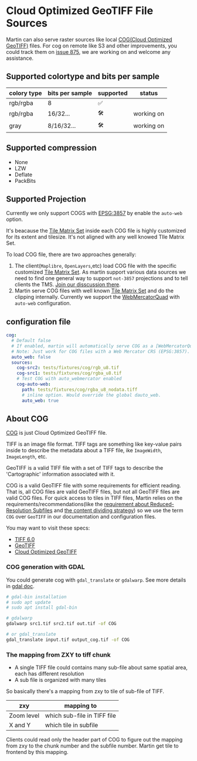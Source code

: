 # Cloud Optimized GeoTIFF File Sources

Martin can also serve raster sources like local [COG(Cloud Optimized GeoTIFF)](https://cogeo.org/) files. For cog on remote like S3 and other improvements, you could track them on [issue 875](https://github.com/maplibre/martin/issues/875), we are working on and welcome any assistance.

## Supported colortype and bits per sample

| colory type | bits per sample | supported | status     |
| ----------- | --------------- | --------- | ---------- |
| rgb/rgba    | 8               | ✅         |            |
| rgb/rgba    | 16/32...        | 🛠️         | working on |
| gray        | 8/16/32...      | 🛠️         | working on |

## Supported compression

* None
* LZW
* Deflate
* PackBits

## Supported Projection

Currently we only support COGS with [EPSG:3857](https://epsg.io/3857) by enable the `auto-web` option.

It's beacause the [Tile Matrix Set](https://docs.ogc.org/is/17-083r2/17-083r2.html#72) inside each COG file is highly customized for its extent and tilesize. It's not aligned
with any well knowed TIle Matrix Set.

To load COG file, there are two approaches generally:

1. The client(`Maplibre`, `OpenLayers`,etc) load COG file with the specific customized [Tile Matrix Set](https://docs.ogc.org/is/17-083r2/17-083r2.html#72). As martin support various data sources we need to find one general way to support `not-3857` projections and to tell clients the TMS. [Join our disscussion there](https://github.com/maplibre/martin/issues/343).
2. Martin serve COG files with well known [Tile Matrix Set](https://docs.ogc.org/is/17-083r2/17-083r2.html#72) and do the clipping internally. Currently we support the [WebMercatorQuad](https://docs.ogc.org/is/17-083r2/17-083r2.html#72) with `auto-web` configuration.

## configuration file

```yml
cog:
  # Default false
  # If enabled, martin will automatically serve COG as a [WebMercatorQuad](https://docs.ogc.org/is/17-083r2/17-083r2.html#72) service, the tiles will be cliped and merged internally to be aligned with the Web Mercator grid.
  # Note: Just work for COG files with a Web Mercator CRS (EPSG:3857).
  auto_web: false
  sources:
    cog-src2: tests/fixtures/cog/rgb_u8.tif
    cog-src1: tests/fixtures/cog/rgba_u8.tif
    # Test COG with auto_webmercator enabled
    cog-auto-web:
      path: tests/fixtures/cog/rgba_u8_nodata.tiff
      # inline option. Would override the global dauto_web.
      auto_web: true
```

## About COG

[COG](https://cogeo.org/) is just Cloud Optimized GeoTIFF file.

TIFF is an image file format. TIFF tags are something like key-value pairs inside to describe the metadata about a TIFF file, ike `ImageWidth`, `ImageLength`, etc.

GeoTIFF is a valid TIFF file with a set of TIFF tags to describe the 'Cartographic' information associated with it.

COG is a valid GeoTIFF file with some requirements for efficient reading. That is, all COG files are valid GeoTIFF files, but not all GeoTIFF files are valid COG files. For quick access to tiles in TIFF files, Martin relies on the requirements/recommendations(like the [requirement about Reduced-Resolution Subfiles](https://docs.ogc.org/is/21-026/21-026.html#_requirement_reduced_resolution_subfiles) and [the content dividing strategy](https://docs.ogc.org/is/21-026/21-026.html#_tiles)) so we use the term `COG` over `GeoTIFF` in our documentation and configuration files.

You may want to visit these specs:

* [TIFF 6.0](https://www.itu.int/itudoc/itu-t/com16/tiff-fx/docs/tiff6.pdf)
* [GeoTIFF](https://docs.ogc.org/is/19-008r4/19-008r4.html)
* [Cloud Optimized GeoTIFF](https://docs.ogc.org/is/21-026/21-026.html)

### COG generation with GDAL

You could generate cog with `gdal_translate` or `gdalwarp`. See more details in [gdal doc](https://gdal.org/en/latest/drivers/raster/cog.html).

```bash
# gdal-bin installation
# sudo apt update
# sudo apt install gdal-bin

# gdalwarp
gdalwarp src1.tif src2.tif out.tif -of COG

# or gdal_translate
gdal_translate input.tif output_cog.tif -of COG
```

### The mapping from ZXY to tiff chunk

* A single TIFF file could contains many sub-file about same spatial area, each has different resolution
* A sub file is organized with many tiles

So basically there's a mapping from zxy to tile of sub-file of TIFF.

| zxy        | mapping to                  |
| ---------- | --------------------------- |
| Zoom level | which sub-file in TIFF file |
| X and Y    | which tile in subfile       |

Clients could read only the header part of COG to figure out the mapping from zxy to the chunk number and the subfile number. Martin get tile to frontend by this mapping.

